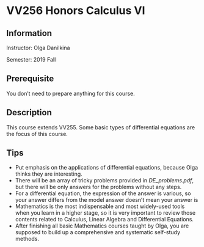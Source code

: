 # VV256 Honors Calculus VI

## Information

Instructor: Olga Danilkina

Semester: 2019 Fall

## Prerequisite

You don’t need to prepare anything for this course.

## Description

This course extends VV255. Some basic types of differential equations are the focus of this course.

## Tips

- Put emphasis on the applications of differential equations, because Olga thinks they are interesting.
- There will be an array of tricky problems provided in *DE_problems.pdf*, but there will be only answers for the problems without any steps.
- For a differential equation, the expression of the answer is various, so your answer differs from the model answer doesn’t mean your answer is 
- Mathematics is the most indispensable and most widely-used tools when you learn in a higher stage, so it is very important to review those contents related to Calculus, Linear Algebra and Differential Equations.
- After finishing all basic Mathematics courses taught by Olga, you are supposed to build up a comprehensive and systematic self-study methods.

 